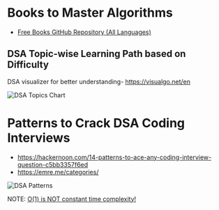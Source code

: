 # Books to Master Algorithms
- [Free Books GitHub Repository (All Languages)](https://github.com/GauravWalia19/Free-Algorithms-Books/tree/main)

## DSA Topic-wise Learning Path based on Difficulty
DSA visualizer for better understanding- https://visualgo.net/en

![DSA Topics Chart](https://github.com/Samuela31/Campus-Placement-and-Miscellaneous-CS-Resources-and-Questions/blob/main/DSA/DSA%20Topic-wise%20learning%20based%20on%20difficulty.jpg) 

# Patterns to Crack DSA Coding Interviews
- https://hackernoon.com/14-patterns-to-ace-any-coding-interview-question-c5bb3357f6ed
- https://emre.me/categories/

![DSA Patterns](https://github.com/Samuela31/Miscellaneous-Resources-and-Questions/blob/main/DSA/DSA%20Cheatsheet.jpg)

NOTE: [O(1) is NOT constant time complexity!](https://www.linkedin.com/posts/neetcodeio_%F0%9D%97%A2%F0%9D%9F%AD-%F0%9D%97%97%F0%9D%97%BC%F0%9D%97%B2%F0%9D%98%80-%F0%9D%97%A1%F0%9D%97%BC%F0%9D%98%81-%F0%9D%97%A0%F0%9D%97%B2%F0%9D%97%AE%F0%9D%97%BB-%F0%9D%97%96%F0%9D%97%BC%F0%9D%97%BB%F0%9D%98%80%F0%9D%98%81%F0%9D%97%AE%F0%9D%97%BB%F0%9D%98%81-activity-7309227372338171904-4Itz/)
